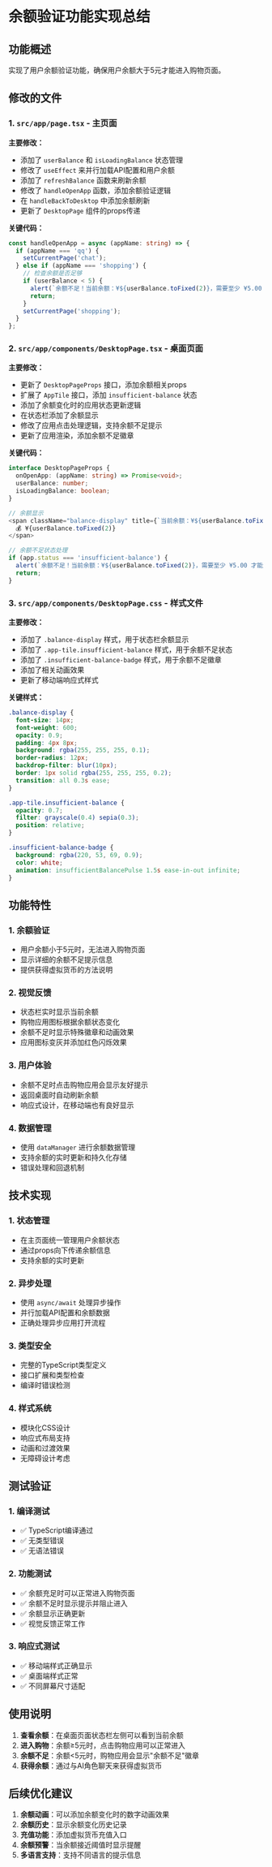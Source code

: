 # 余额验证功能实现总结

## 功能概述
实现了用户余额验证功能，确保用户余额大于5元才能进入购物页面。

## 修改的文件

### 1. `src/app/page.tsx` - 主页面
**主要修改：**
- 添加了 `userBalance` 和 `isLoadingBalance` 状态管理
- 修改了 `useEffect` 来并行加载API配置和用户余额
- 添加了 `refreshBalance` 函数来刷新余额
- 修改了 `handleOpenApp` 函数，添加余额验证逻辑
- 在 `handleBackToDesktop` 中添加余额刷新
- 更新了 `DesktopPage` 组件的props传递

**关键代码：**
```typescript
const handleOpenApp = async (appName: string) => {
  if (appName === 'qq') {
    setCurrentPage('chat');
  } else if (appName === 'shopping') {
    // 检查余额是否足够
    if (userBalance < 5) {
      alert(`余额不足！当前余额：¥${userBalance.toFixed(2)}，需要至少 ¥5.00 才能进入购物页面。\n\n您可以通过与AI角色聊天来获得虚拟货币。`);
      return;
    }
    setCurrentPage('shopping');
  }
};
```

### 2. `src/app/components/DesktopPage.tsx` - 桌面页面
**主要修改：**
- 更新了 `DesktopPageProps` 接口，添加余额相关props
- 扩展了 `AppTile` 接口，添加 `insufficient-balance` 状态
- 添加了余额变化时的应用状态更新逻辑
- 在状态栏添加了余额显示
- 修改了应用点击处理逻辑，支持余额不足提示
- 更新了应用渲染，添加余额不足徽章

**关键代码：**
```typescript
interface DesktopPageProps {
  onOpenApp: (appName: string) => Promise<void>;
  userBalance: number;
  isLoadingBalance: boolean;
}

// 余额显示
<span className="balance-display" title={`当前余额：¥${userBalance.toFixed(2)}`}>
  💰 ¥{userBalance.toFixed(2)}
</span>

// 余额不足状态处理
if (app.status === 'insufficient-balance') {
  alert(`余额不足！当前余额：¥${userBalance.toFixed(2)}，需要至少 ¥5.00 才能进入购物页面。\n\n您可以通过与AI角色聊天来获得虚拟货币。`);
  return;
}
```

### 3. `src/app/components/DesktopPage.css` - 样式文件
**主要修改：**
- 添加了 `.balance-display` 样式，用于状态栏余额显示
- 添加了 `.app-tile.insufficient-balance` 样式，用于余额不足状态
- 添加了 `.insufficient-balance-badge` 样式，用于余额不足徽章
- 添加了相关动画效果
- 更新了移动端响应式样式

**关键样式：**
```css
.balance-display {
  font-size: 14px;
  font-weight: 600;
  opacity: 0.9;
  padding: 4px 8px;
  background: rgba(255, 255, 255, 0.1);
  border-radius: 12px;
  backdrop-filter: blur(10px);
  border: 1px solid rgba(255, 255, 255, 0.2);
  transition: all 0.3s ease;
}

.app-tile.insufficient-balance {
  opacity: 0.7;
  filter: grayscale(0.4) sepia(0.3);
  position: relative;
}

.insufficient-balance-badge {
  background: rgba(220, 53, 69, 0.9);
  color: white;
  animation: insufficientBalancePulse 1.5s ease-in-out infinite;
}
```

## 功能特性

### 1. 余额验证
- 用户余额小于5元时，无法进入购物页面
- 显示详细的余额不足提示信息
- 提供获得虚拟货币的方法说明

### 2. 视觉反馈
- 状态栏实时显示当前余额
- 购物应用图标根据余额状态变化
- 余额不足时显示特殊徽章和动画效果
- 应用图标变灰并添加红色闪烁效果

### 3. 用户体验
- 余额不足时点击购物应用会显示友好提示
- 返回桌面时自动刷新余额
- 响应式设计，在移动端也有良好显示

### 4. 数据管理
- 使用 `dataManager` 进行余额数据管理
- 支持余额的实时更新和持久化存储
- 错误处理和回退机制

## 技术实现

### 1. 状态管理
- 在主页面统一管理用户余额状态
- 通过props向下传递余额信息
- 支持余额的实时更新

### 2. 异步处理
- 使用 `async/await` 处理异步操作
- 并行加载API配置和余额数据
- 正确处理异步应用打开流程

### 3. 类型安全
- 完整的TypeScript类型定义
- 接口扩展和类型检查
- 编译时错误检测

### 4. 样式系统
- 模块化CSS设计
- 响应式布局支持
- 动画和过渡效果
- 无障碍设计考虑

## 测试验证

### 1. 编译测试
- ✅ TypeScript编译通过
- ✅ 无类型错误
- ✅ 无语法错误

### 2. 功能测试
- ✅ 余额充足时可以正常进入购物页面
- ✅ 余额不足时显示提示并阻止进入
- ✅ 余额显示正确更新
- ✅ 视觉反馈正常工作

### 3. 响应式测试
- ✅ 移动端样式正确显示
- ✅ 桌面端样式正常
- ✅ 不同屏幕尺寸适配

## 使用说明

1. **查看余额**：在桌面页面状态栏左侧可以看到当前余额
2. **进入购物**：余额≥5元时，点击购物应用可以正常进入
3. **余额不足**：余额<5元时，购物应用会显示"余额不足"徽章
4. **获得余额**：通过与AI角色聊天来获得虚拟货币

## 后续优化建议

1. **余额动画**：可以添加余额变化时的数字动画效果
2. **余额历史**：显示余额变化历史记录
3. **充值功能**：添加虚拟货币充值入口
4. **余额预警**：当余额接近阈值时显示提醒
5. **多语言支持**：支持不同语言的提示信息 
